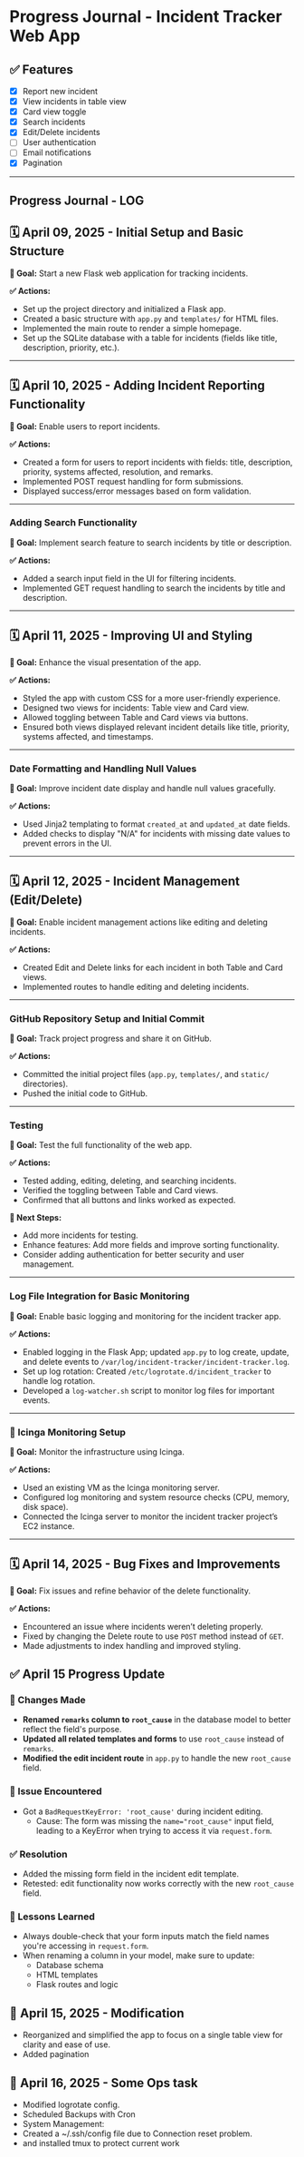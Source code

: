 # Progress Journal - Incident Tracker Web App

## ✅ Features

- [x] Report new incident
- [x] View incidents in table view
- [x] Card view toggle
- [x] Search incidents
- [x] Edit/Delete incidents
- [ ] User authentication
- [ ] Email notifications
- [x] Pagination

---

## **Progress Journal - LOG**

## 🗓️ April 09, 2025 - Initial Setup and Basic Structure

**🎯 Goal:** Start a new Flask web application for tracking incidents.

**✅ Actions:**
- Set up the project directory and initialized a Flask app.
- Created a basic structure with `app.py` and `templates/` for HTML files.
- Implemented the main route to render a simple homepage.
- Set up the SQLite database with a table for incidents (fields like title, description, priority, etc.).

---

## 🗓️ April 10, 2025 - Adding Incident Reporting Functionality

**🎯 Goal:** Enable users to report incidents.

**✅ Actions:**
- Created a form for users to report incidents with fields: title, description, priority, systems affected, resolution, and remarks.
- Implemented POST request handling for form submissions.
- Displayed success/error messages based on form validation.

---

### Adding Search Functionality

**🎯 Goal:** Implement search feature to search incidents by title or description.

**✅ Actions:**
- Added a search input field in the UI for filtering incidents.
- Implemented GET request handling to search the incidents by title and description.

---

## 🗓️ April 11, 2025 - Improving UI and Styling

**🎯 Goal:** Enhance the visual presentation of the app.

**✅ Actions:**
- Styled the app with custom CSS for a more user-friendly experience.
- Designed two views for incidents: Table view and Card view.
- Allowed toggling between Table and Card views via buttons.
- Ensured both views displayed relevant incident details like title, priority, systems affected, and timestamps.

---

### Date Formatting and Handling Null Values

**🎯 Goal:** Improve incident date display and handle null values gracefully.

**✅ Actions:**
- Used Jinja2 templating to format `created_at` and `updated_at` date fields.
- Added checks to display "N/A" for incidents with missing date values to prevent errors in the UI.

---

## 🗓️ April 12, 2025 - Incident Management (Edit/Delete)

**🎯 Goal:** Enable incident management actions like editing and deleting incidents.

**✅ Actions:**
- Created Edit and Delete links for each incident in both Table and Card views.
- Implemented routes to handle editing and deleting incidents.

---

###  GitHub Repository Setup and Initial Commit

**🎯 Goal:** Track project progress and share it on GitHub.

**✅ Actions:**
- Committed the initial project files (`app.py`, `templates/`, and `static/` directories).
- Pushed the initial code to GitHub.

---

###  Testing

**🎯 Goal:** Test the full functionality of the web app.

**✅ Actions:**
- Tested adding, editing, deleting, and searching incidents.
- Verified the toggling between Table and Card views.
- Confirmed that all buttons and links worked as expected.

**📝 Next Steps:**
- Add more incidents for testing.
- Enhance features: Add more fields and improve sorting functionality.
- Consider adding authentication for better security and user management.

---

### Log File Integration for Basic Monitoring

**🎯 Goal:** Enable basic logging and monitoring for the incident tracker app.

**✅ Actions:**
- Enabled logging in the Flask App; updated `app.py` to log create, update, and delete events to `/var/log/incident-tracker/incident-tracker.log`.
- Set up log rotation: Created `/etc/logrotate.d/incident_tracker` to handle log rotation.
- Developed a `log-watcher.sh` script to monitor log files for important events.

---

### 🧪 Icinga Monitoring Setup

**🎯 Goal:** Monitor the infrastructure using Icinga.

**✅ Actions:**
- Used an existing VM as the Icinga monitoring server.
- Configured log monitoring and system resource checks (CPU, memory, disk space).
- Connected the Icinga server to monitor the incident tracker project’s EC2 instance.

---

## 🗓️ April 14, 2025 - Bug Fixes and Improvements

**🎯 Goal:** Fix issues and refine behavior of the delete functionality.

**✅ Actions:**
- Encountered an issue where incidents weren’t deleting properly.
- Fixed by changing the Delete route to use `POST` method instead of `GET`.
- Made adjustments to index handling and improved styling.


## ✅ April 15 Progress Update

### 🔧 Changes Made
- **Renamed `remarks` column to `root_cause`** in the database model to better reflect the field's purpose.
- **Updated all related templates and forms** to use `root_cause` instead of `remarks`.
- **Modified the edit incident route** in `app.py` to handle the new `root_cause` field.

### 🐛 Issue Encountered
- Got a `BadRequestKeyError: 'root_cause'` during incident editing.
  - Cause: The form was missing the `name="root_cause"` input field, leading to a KeyError when trying to access it via `request.form`.

### ✅ Resolution
- Added the missing form field in the incident edit template.
- Retested: edit functionality now works correctly with the new `root_cause` field.

### 🧠 Lessons Learned
- Always double-check that your form inputs match the field names you're accessing in `request.form`.
- When renaming a column in your model, make sure to update:
  - Database schema
  - HTML templates
  - Flask routes and logic

 ## 📅 April 15, 2025 - Modification
  - Reorganized and simplified the app to focus on a single table view for clarity and ease of use.
  - Added pagination


## 📅 April 16, 2025 - Some Ops task

- Modified logrotate config.
- Scheduled Backups with Cron
- System Management:
- Created a ~/.ssh/config file due to Connection reset problem.
- and installed tmux to protect current work
